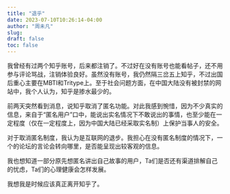 ```yaml
---
title: "退乎"
date: 2023-07-10T10:26:14-04:00
author: "周未凡"
slug:
draft: false
toc: false
---
```

<p>我曾经有过两个知乎账号，后来都注销了。不过好在没有账号也能看帖子，还不用参与评论骂战，注销体验良好。虽然没有账号，我仍然隔三岔五上知乎，不过出国后重心主要在MBTI和Tritype上。至于社会问题方面，在中国大陆没有被封禁的网站中，我个人认为，知乎是掺水最少的。</p>
<p>前两天突然看到消息，说知乎取消了匿名功能。对此我感到惋惜，因为不少真实的信息，来自于“匿名用户”口中，能说出实名情况下不敢说出的事情，也至少能在一定程度（仅在一定程度上，因为中国大陆已经采取实名制）上保护当事人的安全。</p>
<p>对于取消匿名制度，我认为是互联网的退步。我担心在没有匿名制度的情况下，一个的论坛的言论会转向哪里，是否能呈现出较客观的信息。</p>
<p>我也想知道一部分原先想匿名讲出自己故事的用户，Ta们是否还有渠道排解自己的忧虑，Ta们的心理健康会怎样发展。</p>
<p>我想我是时候应该真正离开知乎了。</p>